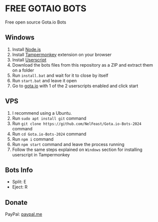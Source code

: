 # FREE GOTAIO BOTS
Free open source Gota.io Bots

Windows
-------
1. Install [Node.js](https://nodejs.org)
2. Install [Tampermonkey](https://chrome.google.com/webstore/detail/tampermonkey/dhdgffkkebhmkfjojejmpbldmpobfkfo) extension on your browser
3. Install [Userscript](https://github.com/NelFeast/Gota.io-Bots-2024/raw/main/nelbots.user.js)
4. Download the bots files from this repository as a ZIP and extract them on a folder
5. Run `install.bat` and wait for it to close by itself
6. Run `start.bat` and leave it open
8. Go to [gota.io](https://gota.io/web) with 1 of the 2 userscripts enabled and click start

VPS
-------
1. I recommend using a Ubuntu.
2. Run `sudo apt install git` command
3. Run `git clone https://github.com/NelFeast/Gota.io-Bots-2024` command
4. Run `cd Gota.io-Bots-2024` command
5. Run `npm i` command
7. Run `npm start` command and leave the process running
8. Follow the same steps explained on `Windows` section for installing userscript in Tampermonkey

## Bots Info
  - Split: E
  - Eject: R

## Donate
PayPal: [paypal.me](https://paypal.me/nelbots)
